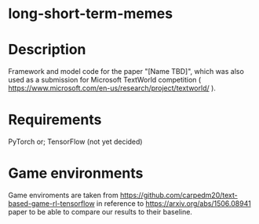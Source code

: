 # long-short-term-memes

# Description
Framework and model code for the paper "[Name TBD]", which was also used as a submission for Microsoft TextWorld competition ( https://www.microsoft.com/en-us/research/project/textworld/ ).

# Requirements
PyTorch or;
TensorFlow 
(not yet decided)

# Game environments

Game enviroments are taken from https://github.com/carpedm20/text-based-game-rl-tensorflow in reference to https://arxiv.org/abs/1506.08941 paper to be able to compare our results to their baseline.


